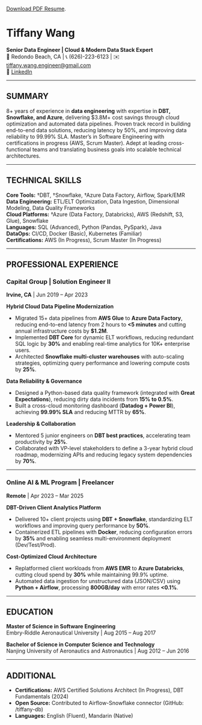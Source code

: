 <a href="/_resumes/Senior Data Engineer_Tiffany Wang_Resume.pdf" download>Download PDF Resume</a>. 

# Tiffany Wang  
**Senior Data Engineer | Cloud & Modern Data Stack Expert**  
📍 Redondo Beach, CA | 📞 (626)-223-6123 | ✉️ tiffany.wang.engineer@gmail.com  
🔗 [LinkedIn](https://www.linkedin.com/in/tiffanywangengineer/)  

---

## **SUMMARY**  
8+ years of experience in **data engineering** with expertise in **DBT, Snowflake, and Azure**, delivering \$3.8M+ cost savings through cloud optimization and automated data pipelines. Proven track record in building end-to-end data solutions, reducing latency by 50%, and improving data reliability to 99.99% SLA. Master’s in Software Engineering with certifications in progress (AWS, Scrum Master). Adept at leading cross-functional teams and translating business goals into scalable technical architectures.

---

## **TECHNICAL SKILLS**  
**Core Tools:** †DBT, †Snowflake, †Azure Data Factory, Airflow, Spark/EMR  
**Data Engineering:** ETL/ELT Optimization, Data Ingestion, Dimensional Modeling, Data Quality Frameworks  
**Cloud Platforms:** †Azure (Data Factory, Databricks), AWS (Redshift, S3, Glue), Snowflake  
**Languages:** SQL (Advanced), Python (Pandas, PySpark), Java  
**DataOps:** CI/CD, Docker (Basic), Kubernetes (Familiar)  
**Certifications:** AWS (In Progress), Scrum Master (In Progress)  

---

## **PROFESSIONAL EXPERIENCE**  

### **Capital Group** | Solution Engineer II  
**Irvine, CA** | Jun 2019 – Apr 2023  

**Hybrid Cloud Data Pipeline Modernization**  
- Migrated 15+ data pipelines from **AWS Glue** to **Azure Data Factory**, reducing end-to-end latency from 2 hours to **<5 minutes** and cutting annual infrastructure costs by **\$1.2M**.  
- Implemented **DBT Core** for dynamic ELT workflows, reducing redundant SQL logic by **30%** and enabling real-time analytics for 10K+ enterprise users.  
- Architected **Snowflake multi-cluster warehouses** with auto-scaling strategies, optimizing query performance and lowering compute costs by **25%**.  

**Data Reliability & Governance**  
- Designed a Python-based data quality framework (integrated with **Great Expectations**), reducing dirty data incidents from **15% to 0.5%**.  
- Built a cross-cloud monitoring dashboard (**Datadog + Power BI**), achieving **99.99% SLA** and reducing MTTR by **65%**.  

**Leadership & Collaboration**  
- Mentored 5 junior engineers on **DBT best practices**, accelerating team productivity by **25%**.  
- Collaborated with VP-level stakeholders to define a 3-year hybrid cloud roadmap, modernizing APIs and reducing legacy system dependencies by **70%**.  

---

### **Online AI & ML Program** | Freelancer  
**Remote** | Apr 2023 – Mar 2025  

**DBT-Driven Client Analytics Platform**  
- Delivered 10+ client projects using **DBT + Snowflake**, standardizing ELT workflows and improving query performance by **50%**.  
- Containerized ETL pipelines with **Docker**, reducing configuration errors by **35%** and enabling seamless multi-environment deployment (Dev/Test/Prod).  

**Cost-Optimized Cloud Architecture**  
- Replatformed client workloads from **AWS EMR** to **Azure Databricks**, cutting cloud spend by **30%** while maintaining 99.9% uptime.  
- Automated data ingestion for unstructured data (JSON/CSV) using **Python + Airflow**, processing **800GB/day** with error rates **<0.1%**.  

---

## **EDUCATION**  
**Master of Science in Software Engineering**  
Embry-Riddle Aeronautical University | Aug 2015 – Aug 2017  

**Bachelor of Science in Computer Science and Technology**  
Nanjing University of Aeronautics and Astronautics | Aug 2012 – Jun 2016  

---

## **ADDITIONAL**  
- **Certifications:** AWS Certified Solutions Architect (In Progress), DBT Fundamentals (2024)  
- **Open Source:** Contributed to Airflow-Snowflake connector (GitHub: /tiffany-db)  
- **Languages:** English (Fluent), Mandarin (Native)  
